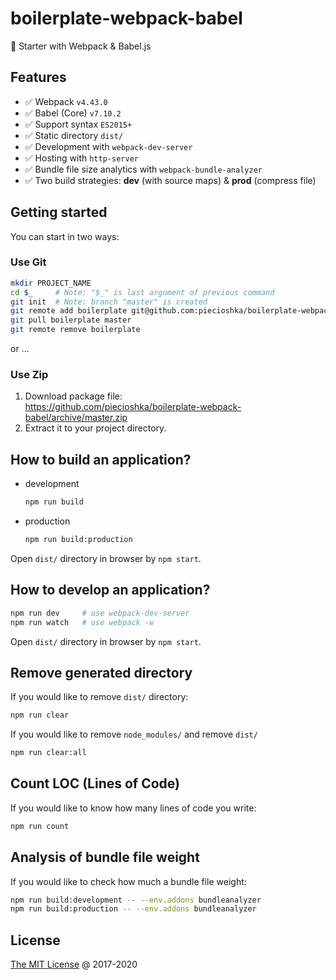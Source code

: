 # boilerplate-webpack-babel

🍴 Starter with Webpack & Babel.js

## Features

* :white_check_mark: Webpack `v4.43.0`
* :white_check_mark: Babel (Core) `v7.10.2`
* :white_check_mark: Support syntax `ES2015+`
* :white_check_mark: Static directory `dist/`
* :white_check_mark: Development with `webpack-dev-server`
* :white_check_mark: Hosting with `http-server`
* :white_check_mark: Bundle file size analytics with `webpack-bundle-analyzer`
* :white_check_mark: Two build strategies: **dev** (with source maps) & **prod** (compress file)

## Getting started

You can start in two ways:

### Use Git

```bash
mkdir PROJECT_NAME
cd $_     # Note: "$_" is last argument of previous command
git init  # Note: branch "master" is created
git remote add boilerplate git@github.com:piecioshka/boilerplate-webpack-babel.git
git pull boilerplate master
git remote remove boilerplate
```

or ...

### Use Zip

1. Download package file:<br/>
    <https://github.com/piecioshka/boilerplate-webpack-babel/archive/master.zip>
2. Extract it to your project directory.

## How to build an application?

* development

    ```bash
    npm run build
    ```

* production

    ```bash
    npm run build:production
    ```

Open `dist/` directory in browser by `npm start`.

## How to develop an application?

```bash
npm run dev     # use webpack-dev-server
npm run watch   # use webpack -w
```

Open `dist/` directory in browser by `npm start`.

## Remove generated directory

If you would like to remove `dist/` directory:

```bash
npm run clear
```

If you would like to remove `node_modules/` and remove `dist/`

```bash
npm run clear:all
```

## Count LOC (Lines of Code)

If you would like to know how many lines of code you write:

```bash
npm run count
```

## Analysis of bundle file weight

If you would like to check how much a bundle file weight:

```bash
npm run build:development -- --env.addons bundleanalyzer
npm run build:production -- --env.addons bundleanalyzer
```

## License

[The MIT License](http://piecioshka.mit-license.org) @ 2017-2020
